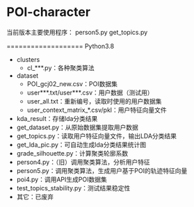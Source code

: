 # POI-character
当前版本主要使用程序：
person5.py
get_topics.py

===================
Python3.8


- clusters
	- cl_***.py：各种聚类算法
- dataset
	- POI_gcj02_new.csv：POI数据集
	- user***.txt/user***.csv：用户数据（测试用）
	- user_all.txt：重新编号，读取时使用的用户数据集
	- user_context_matrix_*.csv/pkl：用户特征向量文件
- kda_result：存储lda分类结果
- get_dataset.py：从原始数据集提取用户数据
- get_topics.py：读取用户特征向量文件，输出LDA分类结果
- get_lda_pic.py：可自动生成lda分类结果统计图
- grade_silhouette.py：计算聚类轮廓系数
- person4.py：（旧）调用聚类算法，分析用户特征
- person5.py：调用聚类算法，生成用户基于POI的轨迹特征向量
- poi4.py：调用API生成POI数据集
- test_topics_stability.py：测试结果稳定性
- 其它：已废弃
